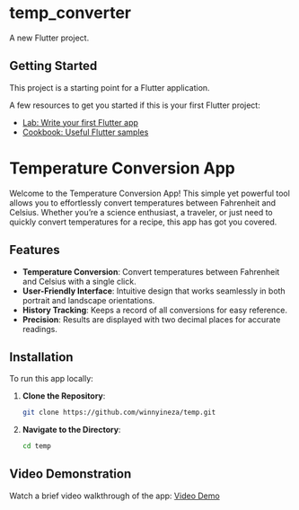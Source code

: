 # temp_converter

A new Flutter project.

## Getting Started

This project is a starting point for a Flutter application.

A few resources to get you started if this is your first Flutter project:

- [Lab: Write your first Flutter app](https://docs.flutter.dev/get-started/codelab)
- [Cookbook: Useful Flutter samples](https://docs.flutter.dev/cookbook)

# Temperature Conversion App

Welcome to the Temperature Conversion App! This simple yet powerful tool allows you to effortlessly convert temperatures between Fahrenheit and Celsius. Whether you’re a science enthusiast, a traveler, or just need to quickly convert temperatures for a recipe, this app has got you covered.

## Features

- **Temperature Conversion**: Convert temperatures between Fahrenheit and Celsius with a single click.
- **User-Friendly Interface**: Intuitive design that works seamlessly in both portrait and landscape orientations.
- **History Tracking**: Keeps a record of all conversions for easy reference.
- **Precision**: Results are displayed with two decimal places for accurate readings.

## Installation

To run this app locally:

1. **Clone the Repository**:
    ```bash
    git clone https://github.com/winnyineza/temp.git
    ```
2. **Navigate to the Directory**:
    ```bash
    cd temp
    ```

## Video Demonstration

Watch a brief video walkthrough of the app: [Video Demo]([(https://youtu.be/bKtyOHZRybY)})
